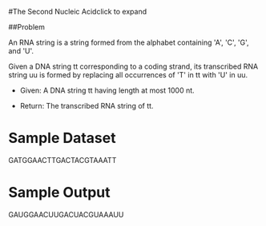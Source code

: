 #The Second Nucleic Acidclick to expand

##Problem

An RNA string is a string formed from the alphabet containing 'A', 'C', 'G', and 'U'.

Given a DNA string tt corresponding to a coding strand, its transcribed RNA string uu is formed by replacing all occurrences of 'T' in tt with 'U' in uu.

* Given: A DNA string tt having length at most 1000 nt.

* Return: The transcribed RNA string of tt.

# Sample Dataset

GATGGAACTTGACTACGTAAATT
# Sample Output

GAUGGAACUUGACUACGUAAAUU
